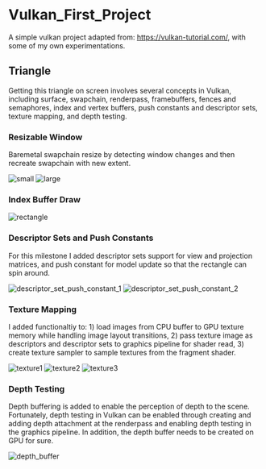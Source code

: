 # Vulkan_First_Project

A simple vulkan project adapted from: https://vulkan-tutorial.com/, with some of my own experimentations.

## Triangle

Getting this triangle on screen involves several concepts in Vulkan, including surface, swapchain, renderpass, framebuffers, fences and semaphores, index and vertex buffers, push constants and descriptor sets, texture mapping, and depth testing.

### Resizable Window

Baremetal swapchain resize by detecting window changes and then recreate swapchain with new extent.

![small](images/triangle_resize_small.png)
![large](images/triangle_resize_large.png)


### Index Buffer Draw

![rectangle](images/rectangle.png)


### Descriptor Sets and Push Constants

For this milestone I added descriptor sets support for view and projection matrices, and push constant for model update so that the rectangle can spin around. 

![descriptor_set_push_constant_1](images/descriptor_set_push_constant_1.png)
![descriptor_set_push_constant_2](images/descriptor_set_push_constant_2.png)


### Texture Mapping

I added functionaltiy to: 1) load images from CPU buffer to GPU texture memory while handling image layout transitions, 2) pass texture image as descriptors and descriptor sets to graphics pipeline for shader read, 3) create texture sampler to sample textures from the fragment shader. 

![texture1](images/texture1.png)
![texture2](images/texture2.png)
![texture3](images/texture3.png)


### Depth Testing

Depth buffering is added to enable the perception of depth to the scene.  Fortunately, depth testing in Vulkan can be enabled through creating and adding depth attachment at the renderpass and enabling depth testing in the graphics pipeline. In addition, the depth buffer needs to be created on GPU for sure. 

![depth_buffer](images/depth_buffer.png)

